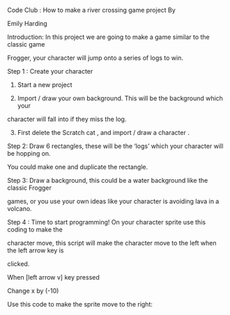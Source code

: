 Code Club : How to make a river crossing game project By

Emily Harding 

Introduction: In this project we are going to make a game similar to the classic game 

Frogger, your character will jump onto a series of logs to win. 

Step 1 : Create your character

1. Start a new project

2. Import / draw your own background. This will be the background which your 

character will fall into if they miss the log. 

3. First delete the Scratch cat , and import / draw a character . 

Step 2: Draw 6 rectangles, these will be the ‘logs’ which your character will be hopping on. 

You could make one and duplicate the rectangle.

Step 3: Draw a background, this could be a water background like the classic Frogger 

games, or you use your own ideas like your character is avoiding lava in a volcano. 

Step 4 : Time to start programming! On your character sprite use this coding to make the 

character move, this script will make the character move to the left when the left arrow key is 

clicked. 

When [left arrow v] key pressed 

Change x by (-10)

Use this code to make the sprite move to the right:
